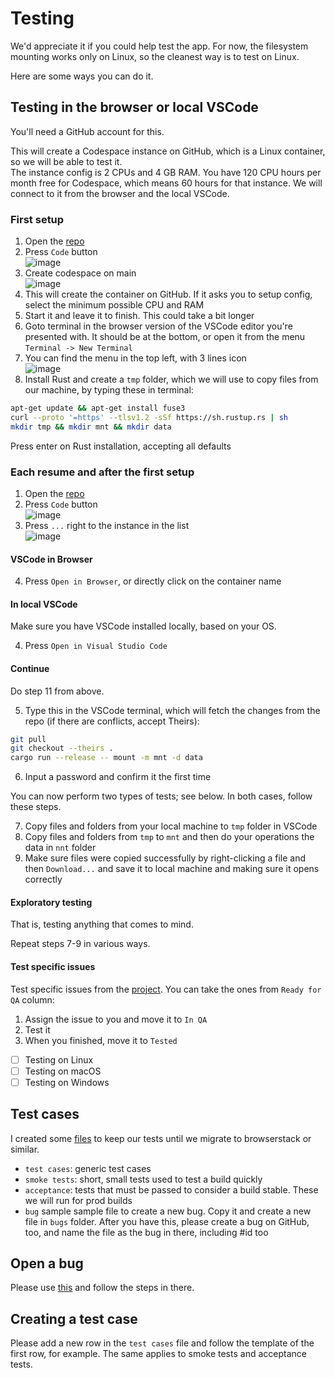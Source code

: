 # Testing

We'd appreciate it if you could help test the app. For now, the filesystem mounting works only on Linux, so the cleanest way is to test on Linux.

Here are some ways you can do it.

## Testing in the browser or local VSCode

You'll need a GitHub account for this.

This will create a Codespace instance on GitHub, which is a Linux container, so we will be able to test it.  
The instance config is 2 CPUs and 4 GB RAM. You have 120 CPU hours per month free for Codespace, which means 60 hours for that instance. We will connect to it from the browser and the local VSCode.

### First setup

1. Open the [repo](https://github.com/radumarias/rencfs)
2. Press `Code` button  
  ![image](https://github.com/user-attachments/assets/7c0e8872-fe1f-44b9-a833-2586ade4f618)
3. Create codespace on main  
  ![image](https://github.com/user-attachments/assets/5fee55f6-ef54-427c-b790-c135312d3355)
4. This will create the container on GitHub. If it asks you to setup config, select the minimum possible CPU and RAM
5. Start it and leave it to finish. This could take a bit longer
6. Goto terminal in the browser version of the VSCode editor you're presented with. It should be at the bottom, or open it from the menu `Terminal -> New Terminal`
7. You can find the menu in the top left, with 3 lines icon  
  ![image](https://github.com/user-attachments/assets/48681023-e450-49b3-8526-ec0323be0d40)
8. Install Rust and create a `tmp` folder, which we will use to copy files from our machine, by typing these in terminal:
  ```bash
  apt-get update && apt-get install fuse3
  curl --proto '=https' --tlsv1.2 -sSf https://sh.rustup.rs | sh
  mkdir tmp && mkdir mnt && mkdir data
  ```
  Press enter on Rust installation, accepting all defaults
  
### Each resume and after the first setup

1. Open the [repo](https://github.com/radumarias/rencfs)
2. Press `Code` button  
  ![image](https://github.com/user-attachments/assets/7c0e8872-fe1f-44b9-a833-2586ade4f618)
3. Press ```...``` right to the instance in the list  
  ![image](https://github.com/user-attachments/assets/c621c258-009d-46bf-adb7-f81a3d7131f6)

#### VSCode in Browser

4. Press `Open in Browser`, or directly click on the container name

#### In local VSCode

Make sure you have VSCode installed locally, based on your OS.

4. Press `Open in Visual Studio Code`

#### Continue

Do step 11 from above.

5. Type this in the VSCode terminal, which will fetch the changes from the repo (if there are conflicts, accept Theirs):
  ```bash
  git pull
  git checkout --theirs .
  cargo run --release -- mount -m mnt -d data
  ```
6. Input a password and confirm it the first time

You can now perform two types of tests; see below. In both cases, follow these steps.

7. Copy files and folders from your local machine to `tmp` folder in VSCode
8. Copy files and folders from `tmp` to `mnt` and then do your operations the data in `nnt` folder
9. Make sure files were copied successfully by right-clicking a file and then `Download...` and save it to local machine and making sure it opens correctly

#### Exploratory testing

That is, testing anything that comes to mind.

Repeat steps 7-9 in various ways.

#### Test specific issues

Test specific issues from the [project](https://github.com/users/radumarias/projects/1). You can take the ones from `Ready for QA` column:
1. Assign the issue to you and move it to `In QA`
2. Test it
3. When you finished, move it to `Tested`

- [ ] Testing on Linux
- [ ] Testing on macOS
- [ ] Testing on Windows

## Test cases

I created some [files](https://drive.google.com/drive/folders/1N-2KhGNo7f23tQ9Si4yWa9dlFtxUnsoM?usp=sharing) to keep our tests until we migrate to browserstack or similar. 

- `test cases`: generic test cases
- `smoke tests`: short, small tests used to test a build quickly
- `acceptance`: tests that must be passed to consider a build stable. These we will run for prod builds
- `bug` sample sample file to create a new bug. Copy it and create a new file in `bugs` folder. After you have this, please create a bug on GitHub, too, and name the file as the bug in there, including #id too

## Open a bug

Please use [this](https://github.com/radumarias/rencfs/issues/new?assignees=&labels=&projects=&template=bug_report.md&title=) and follow the steps in there.

## Creating a test case

Please add a new row in the `test cases` file and follow the template of the first row, for example. The same applies to smoke tests and acceptance tests.
